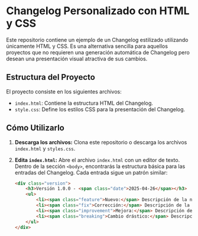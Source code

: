 # Changelog Personalizado con HTML y CSS

Este repositorio contiene un ejemplo de un Changelog estilizado utilizando únicamente HTML y CSS. Es una alternativa sencilla para aquellos proyectos que no requieren una generación automática de Changelog pero desean una presentación visual atractiva de sus cambios.

## Estructura del Proyecto

El proyecto consiste en los siguientes archivos:

* `index.html`: Contiene la estructura HTML del Changelog.
* `style.css`: Define los estilos CSS para la presentación del Changelog.

## Cómo Utilizarlo

1.  **Descarga los archivos:** Clona este repositorio o descarga los archivos `index.html` y `styles.css`.
2.  **Edita `index.html`:** Abre el archivo `index.html` con un editor de texto. Dentro de la sección `<body>`, encontrarás la estructura básica para las entradas del Changelog. Cada entrada sigue un patrón similar:

    ```html
    <div class="version">
        <h3>Versión 1.0.0 - <span class="date">2025-04-26</span></h3>
        <ul>
            <li><span class="feature">Nuevo:</span> Descripción de la nueva funcionalidad.</li>
            <li><span class="fix">Corrección:</span> Descripción de la corrección de errores.</li>
            <li><span class="improvement">Mejora:</span> Descripción de la mejora realizada.</li>
            <li><span class="breaking">Cambio drástico:</span> Descripción del cambio que puede romper la compatibilidad.</li>
        </ul>
    </div>
    ```
